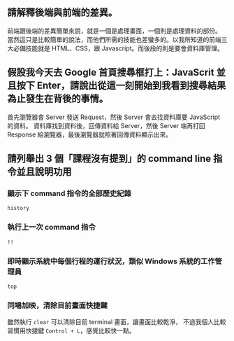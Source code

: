 ## 請解釋後端與前端的差異。
前端跟後端的差異簡單來說，就是一個是處理畫面，一個則是處理資料的部份。
當然這只是比較簡單的說法，而他們所需的技能也差蠻多的。以我所知道的前端三大必備技能就是 HTML、CSS，跟 Javascript。而後段的則是要會資料庫管理。

## 假設我今天去 Google 首頁搜尋框打上：JavaScrit 並且按下 Enter，請說出從這一刻開始到我看到搜尋結果為止發生在背後的事情。
首先瀏覽器會 Server 發送 Request，然後 Server 會去找資料庫要 JavaScript 的資料。
資料庫找到資料後，回傳資料給 Server，然後 Server 端再打回 Response 給瀏覽器，最後瀏覽器就照著回傳資料顯示出來。


## 請列舉出 3 個「課程沒有提到」的 command line 指令並且說明功用
### 顯示下 command 指令的全部歷史紀錄
`history`
### 執行上一次 command 指令
`!!`
### 即時顯示系統中每個行程的運行狀況，類似 Windows 系統的工作管理員
`top`
### 同場加映，清除目前畫面快捷鍵
雖然執行 `clear` 可以清除目前 terminal 畫面，讓畫面比較乾淨，
不過我個人比較習慣用快捷鍵 `Control + L`，感覺比較快一點。